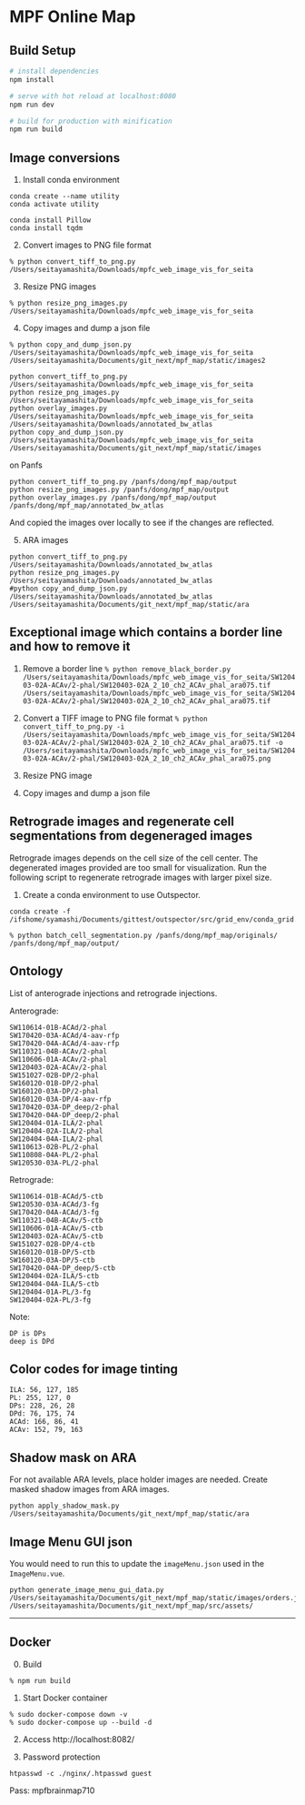 # MPF Online Map

## Build Setup

``` bash
# install dependencies
npm install

# serve with hot reload at localhost:8080
npm run dev

# build for production with minification
npm run build
```

## Image conversions

1. Install conda environment
```
conda create --name utility
conda activate utility

conda install Pillow
conda install tqdm
```


2. Convert images to PNG file format

`% python convert_tiff_to_png.py /Users/seitayamashita/Downloads/mpfc_web_image_vis_for_seita`

3. Resize PNG images

`% python resize_png_images.py /Users/seitayamashita/Downloads/mpfc_web_image_vis_for_seita`

4. Copy images and dump a json file

`% python copy_and_dump_json.py /Users/seitayamashita/Downloads/mpfc_web_image_vis_for_seita /Users/seitayamashita/Documents/git_next/mpf_map/static/images2`


```
python convert_tiff_to_png.py /Users/seitayamashita/Downloads/mpfc_web_image_vis_for_seita
python resize_png_images.py /Users/seitayamashita/Downloads/mpfc_web_image_vis_for_seita
python overlay_images.py /Users/seitayamashita/Downloads/mpfc_web_image_vis_for_seita /Users/seitayamashita/Downloads/annotated_bw_atlas
python copy_and_dump_json.py /Users/seitayamashita/Downloads/mpfc_web_image_vis_for_seita /Users/seitayamashita/Documents/git_next/mpf_map/static/images
```

on Panfs
```
python convert_tiff_to_png.py /panfs/dong/mpf_map/output
python resize_png_images.py /panfs/dong/mpf_map/output
python overlay_images.py /panfs/dong/mpf_map/output /panfs/dong/mpf_map/annotated_bw_atlas
```
And copied the images over locally to see if the changes are reflected.


5. ARA images

```
python convert_tiff_to_png.py /Users/seitayamashita/Downloads/annotated_bw_atlas
python resize_png_images.py /Users/seitayamashita/Downloads/annotated_bw_atlas 
#python copy_and_dump_json.py /Users/seitayamashita/Downloads/annotated_bw_atlas /Users/seitayamashita/Documents/git_next/mpf_map/static/ara
```

## Exceptional image which contains a border line and how to remove it


1. Remove a border line
 `% python remove_black_border.py /Users/seitayamashita/Downloads/mpfc_web_image_vis_for_seita/SW120403-02A-ACAv/2-phal/SW120403-02A_2_10_ch2_ACAv_phal_ara075.tif /Users/seitayamashita/Downloads/mpfc_web_image_vis_for_seita/SW120403-02A-ACAv/2-phal/SW120403-02A_2_10_ch2_ACAv_phal_ara075.tif`

2. Convert a TIFF image to PNG file format 
`% python convert_tiff_to_png.py -i /Users/seitayamashita/Downloads/mpfc_web_image_vis_for_seita/SW120403-02A-ACAv/2-phal/SW120403-02A_2_10_ch2_ACAv_phal_ara075.tif -o /Users/seitayamashita/Downloads/mpfc_web_image_vis_for_seita/SW120403-02A-ACAv/2-phal/SW120403-02A_2_10_ch2_ACAv_phal_ara075.png`

3. Resize PNG image
4. Copy images and dump a json file


## Retrograde images and regenerate cell segmentations from degeneraged images

Retrograde images depends on the cell size of the cell center.  The degenerated images provided are too small for visualization.  Run the following script to regenerate retrograde images with larger pixel size.

1. Create a conda environment to use Outspector.

```
conda create -f /ifshome/syamashi/Documents/gittest/outspector/src/grid_env/conda_grid.yml 
```

```
% python batch_cell_segmentation.py /panfs/dong/mpf_map/originals/ /panfs/dong/mpf_map/output/
```


## Ontology

List of anterograde injections and retrograde injections.

Anterograde:
```
SW110614-01B-ACAd/2-phal
SW170420-03A-ACAd/4-aav-rfp
SW170420-04A-ACAd/4-aav-rfp
SW110321-04B-ACAv/2-phal
SW110606-01A-ACAv/2-phal
SW120403-02A-ACAv/2-phal
SW151027-02B-DP/2-phal
SW160120-01B-DP/2-phal
SW160120-03A-DP/2-phal
SW160120-03A-DP/4-aav-rfp
SW170420-03A-DP_deep/2-phal
SW170420-04A-DP_deep/2-phal
SW120404-01A-ILA/2-phal
SW120404-02A-ILA/2-phal
SW120404-04A-ILA/2-phal
SW110613-02B-PL/2-phal
SW110808-04A-PL/2-phal
SW120530-03A-PL/2-phal
```

Retrograde:
```
SW110614-01B-ACAd/5-ctb
SW120530-03A-ACAd/3-fg
SW170420-04A-ACAd/3-fg
SW110321-04B-ACAv/5-ctb
SW110606-01A-ACAv/5-ctb
SW120403-02A-ACAv/5-ctb
SW151027-02B-DP/4-ctb
SW160120-01B-DP/5-ctb
SW160120-03A-DP/5-ctb
SW170420-04A-DP_deep/5-ctb
SW120404-02A-ILA/5-ctb
SW120404-04A-ILA/5-ctb
SW120404-01A-PL/3-fg
SW120404-02A-PL/3-fg
```

Note:
```
DP is DPs
deep is DPd
```

## Color codes for image tinting

```
ILA: 56, 127, 185
PL: 255, 127, 0
DPs: 228, 26, 28
DPd: 76, 175, 74
ACAd: 166, 86, 41
ACAv: 152, 79, 163
```

## Shadow mask on ARA

For not available ARA levels, place holder images are needed.  Create masked shadow images from ARA images.

```
python apply_shadow_mask.py /Users/seitayamashita/Documents/git_next/mpf_map/static/ara
```

## Image Menu GUI json

You would need to run this to update the `imageMenu.json` used in the `ImageMenu.vue`.

```
python generate_image_menu_gui_data.py /Users/seitayamashita/Documents/git_next/mpf_map/static/images/orders.json /Users/seitayamashita/Documents/git_next/mpf_map/src/assets/
```

----

## Docker

0. Build

```
% npm run build
```

1. Start Docker container
```
% sudo docker-compose down -v
% sudo docker-compose up --build -d
```

2. Access http://localhost:8082/

3. Password protection

```
htpasswd -c ./nginx/.htpasswd guest
```

Pass: mpfbrainmap710